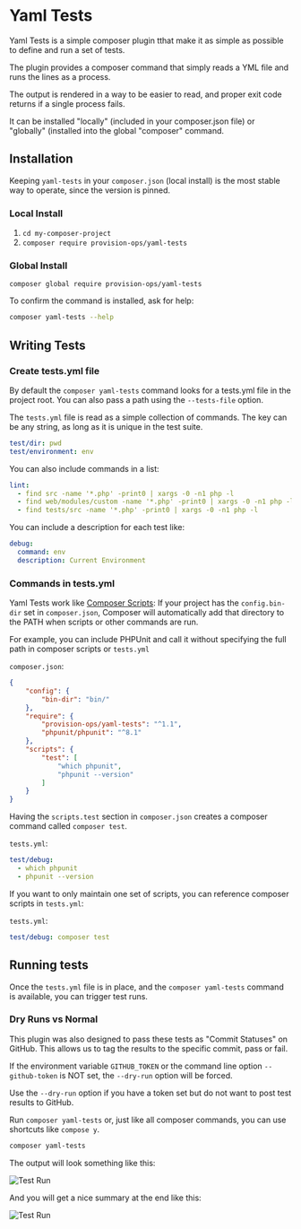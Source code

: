 # Yaml Tests

Yaml Tests is a simple composer plugin tthat make it as simple as possible to define and run a set of tests.

The plugin provides a composer command that simply reads a YML file and runs the lines as a process.

The output is rendered in a way to be easier to read, and proper exit code returns if a single process fails. 

It can be installed "locally" (included in your composer.json file) or "globally" (installed into the global "composer" command.

## Installation

Keeping `yaml-tests` in your `composer.json` (local install) is the most stable way to operate, since the version is pinned.

### Local Install

1. `cd my-composer-project`
2. `composer require provision-ops/yaml-tests`

### Global Install

`composer global require provision-ops/yaml-tests`

To confirm the command is installed, ask for help:

```bash
composer yaml-tests --help
```

## Writing Tests

### Create tests.yml file

By default the `composer yaml-tests` command looks for a tests.yml file in the project root. You can also pass a path using the `--tests-file` option.

The `tests.yml` file is read as a simple collection of commands. The key can be any string, as long as it is unique in the test suite.

```yml
test/dir: pwd
test/environment: env
```

You can also include commands in a list:

```yml
lint:
  - find src -name '*.php' -print0 | xargs -0 -n1 php -l
  - find web/modules/custom -name '*.php' -print0 | xargs -0 -n1 php -l
  - find tests/src -name '*.php' -print0 | xargs -0 -n1 php -l
```

You can include a description for each test like:

```yml
debug: 
  command: env
  description: Current Environment
```

### Commands in tests.yml

Yaml Tests work like [Composer Scripts](https://getcomposer.org/doc/articles/scripts.md#writing-custom-commands): If your project has the `config.bin-dir` set in `composer.json`, Composer will automatically add that directory to the PATH when scripts or other commands are run.

For example, you can include PHPUnit and call it without specifying the full path in composer scripts or `tests.yml`

`composer.json`:
```json|composer.json
{
    "config": {
        "bin-dir": "bin/"
    },
    "require": {
        "provision-ops/yaml-tests": "^1.1",
        "phpunit/phpunit": "^8.1"
    },
    "scripts": {
        "test": [
            "which phpunit",
            "phpunit --version"
        ]
    }
}
```

Having the `scripts.test` section in `composer.json` creates a composer command called `composer test`.

`tests.yml`:
```yml
test/debug: 
  - which phpunit
  - phpunit --version
```

If you want to only maintain one set of scripts, you can reference composer scripts in `tests.yml`:

`tests.yml`:
```yml
test/debug: composer test 
```

## Running tests

Once the `tests.yml` file is in place, and the `composer yaml-tests` command is available, you can trigger test runs.

### Dry Runs vs Normal

This plugin was also designed to pass these tests as "Commit Statuses" on GitHub. This allows us to tag the results to the specific commit, pass or fail.
 
If the environment variable `GITHUB_TOKEN` or the command line option `--github-token` is NOT set, the `--dry-run` option will be forced.
 
Use the `--dry-run` option if you have a token set but do not want to post test results to GitHub.
 

Run `composer yaml-tests` or, just like all composer commands, you can use shortcuts like `compose y`.

```bash
composer yaml-tests
```

The output will look something like this:

![Test Run](https://github.com/provision-ops/yaml-tests/blob/master/assets/test-run.png?raw=true)

And you will get a nice summary at the end like this:

![Test Run](https://github.com/provision-ops/yaml-tests/blob/master/assets/test-result.png?raw=true)
